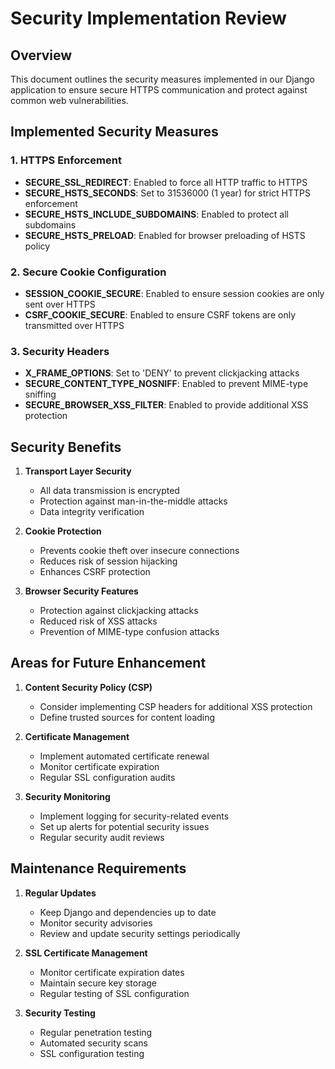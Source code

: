 # Security Implementation Review

## Overview
This document outlines the security measures implemented in our Django application to ensure secure HTTPS communication and protect against common web vulnerabilities.

## Implemented Security Measures

### 1. HTTPS Enforcement
- **SECURE_SSL_REDIRECT**: Enabled to force all HTTP traffic to HTTPS
- **SECURE_HSTS_SECONDS**: Set to 31536000 (1 year) for strict HTTPS enforcement
- **SECURE_HSTS_INCLUDE_SUBDOMAINS**: Enabled to protect all subdomains
- **SECURE_HSTS_PRELOAD**: Enabled for browser preloading of HSTS policy

### 2. Secure Cookie Configuration
- **SESSION_COOKIE_SECURE**: Enabled to ensure session cookies are only sent over HTTPS
- **CSRF_COOKIE_SECURE**: Enabled to ensure CSRF tokens are only transmitted over HTTPS

### 3. Security Headers
- **X_FRAME_OPTIONS**: Set to 'DENY' to prevent clickjacking attacks
- **SECURE_CONTENT_TYPE_NOSNIFF**: Enabled to prevent MIME-type sniffing
- **SECURE_BROWSER_XSS_FILTER**: Enabled to provide additional XSS protection

## Security Benefits

1. **Transport Layer Security**
   - All data transmission is encrypted
   - Protection against man-in-the-middle attacks
   - Data integrity verification

2. **Cookie Protection**
   - Prevents cookie theft over insecure connections
   - Reduces risk of session hijacking
   - Enhances CSRF protection

3. **Browser Security Features**
   - Protection against clickjacking attacks
   - Reduced risk of XSS attacks
   - Prevention of MIME-type confusion attacks

## Areas for Future Enhancement

1. **Content Security Policy (CSP)**
   - Consider implementing CSP headers for additional XSS protection
   - Define trusted sources for content loading

2. **Certificate Management**
   - Implement automated certificate renewal
   - Monitor certificate expiration
   - Regular SSL configuration audits

3. **Security Monitoring**
   - Implement logging for security-related events
   - Set up alerts for potential security issues
   - Regular security audit reviews

## Maintenance Requirements

1. **Regular Updates**
   - Keep Django and dependencies up to date
   - Monitor security advisories
   - Review and update security settings periodically

2. **SSL Certificate Management**
   - Monitor certificate expiration dates
   - Maintain secure key storage
   - Regular testing of SSL configuration

3. **Security Testing**
   - Regular penetration testing
   - Automated security scans
   - SSL configuration testing